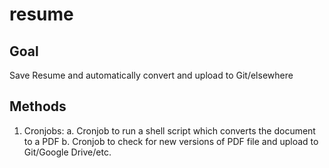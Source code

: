 # resume

## Goal
Save Resume and automatically convert and upload to Git/elsewhere

## Methods
 1. Cronjobs:
  a. Cronjob to run a shell script which converts the document to a PDF
  b. Cronjob to check for new versions of PDF file and upload to Git/Google Drive/etc.
